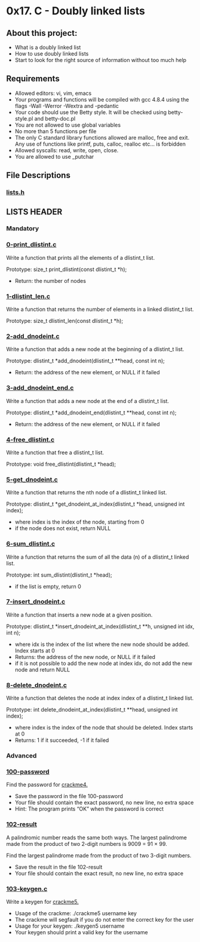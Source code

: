 # 0x17. C - Doubly linked lists

## About this project:

- What is a doubly linked list
- How to use doubly linked lists
- Start to look for the right source of information without too much help

## Requirements

- Allowed editors: vi, vim, emacs
- Your programs and functions will be compiled with gcc 4.8.4 using the flags -Wall -Werror -Wextra and -pedantic
- Your code should use the Betty style. It will be checked using betty-style.pl and betty-doc.pl
- You are not allowed to use global variables
- No more than 5 functions per file
- The only C standard library functions allowed are malloc, free and exit. Any use of functions like printf, puts, calloc, realloc etc… is forbidden
- Allowed syscalls: read, write, open, close.
- You are allowed to use _putchar

## File Descriptions

### [lists.h](https://github.com/Valentinaga1/holbertonschool-low_level_programming/blob/master/0x17-doubly_linked_lists/lists.h"hlists.h")
## LISTS HEADER

### Mandatory

### [0-print_dlistint.c](https://github.com/Valentinaga1/holbertonschool-low_level_programming/blob/master/0x17-doubly_linked_lists/0-print_dlistint.c  "0-print_dlistint.c")
Write a function that prints all the elements of a dlistint_t list.  

Prototype: size_t print_dlistint(const dlistint_t *h);
- Return: the number of nodes

### [1-dlistint_len.c](https://github.com/Valentinaga1/holbertonschool-low_level_programming/blob/master/0x17-doubly_linked_lists/1-dlistint_len.c  "1-dlistint_len.c")
Write a function that returns the number of elements in a linked dlistint_t list.  

Prototype: size_t dlistint_len(const dlistint_t *h);

### [2-add_dnodeint.c](https://github.com/Valentinaga1/holbertonschool-low_level_programming/blob/master/0x17-doubly_linked_lists/2-add_dnodeint.c  "2-add_dnodeint.c")
Write a function that adds a new node at the beginning of a dlistint_t list.  

Prototype: dlistint_t *add_dnodeint(dlistint_t **head, const int n);
- Return: the address of the new element, or NULL if it failed

### [3-add_dnodeint_end.c](https://github.com/Valentinaga1/holbertonschool-low_level_programming/blob/master/0x17-doubly_linked_lists/3-add_dnodeint_end.c  "3-add_dnodeint_end.c")
Write a function that adds a new node at the end of a dlistint_t list.  

Prototype: dlistint_t *add_dnodeint_end(dlistint_t **head, const int n);
- Return: the address of the new element, or NULL if it failed

### [4-free_dlistint.c](https://github.com/Valentinaga1/holbertonschool-low_level_programming/blob/master/0x17-doubly_linked_lists/4-free_dlistint.c  "4-free_dlistint.c")
Write a function that free a dlistint_t list.  

Prototype: void free_dlistint(dlistint_t *head);

### [5-get_dnodeint.c](https://github.com/Valentinaga1/holbertonschool-low_level_programming/blob/master/0x17-doubly_linked_lists/5-get_dnodeint.c  "5-get_dnodeint.c")
Write a function that returns the nth node of a dlistint_t linked list.  

Prototype: dlistint_t *get_dnodeint_at_index(dlistint_t *head, unsigned int index);
- where index is the index of the node, starting from 0
- if the node does not exist, return NULL

### [6-sum_dlistint.c](https://github.com/Valentinaga1/holbertonschool-low_level_programming/blob/master/0x17-doubly_linked_lists/6-sum_dlistint.c  "6-sum_dlistint.c")
Write a function that returns the sum of all the data (n) of a dlistint_t linked list.  

Prototype: int sum_dlistint(dlistint_t *head);
- if the list is empty, return 0

### [7-insert_dnodeint.c](https://github.com/Valentinaga1/holbertonschool-low_level_programming/blob/master/0x17-doubly_linked_lists/7-insert_dnodeint.c  "7-insert_dnodeint.c")
Write a function that inserts a new node at a given position.  

Prototype: dlistint_t *insert_dnodeint_at_index(dlistint_t **h, unsigned int idx, int n);
- where idx is the index of the list where the new node should be added. Index starts at 0
- Returns: the address of the new node, or NULL if it failed
- if it is not possible to add the new node at index idx, do not add the new node and return NULL

### [8-delete_dnodeint.c](https://github.com/Valentinaga1/holbertonschool-low_level_programming/blob/master/0x17-doubly_linked_lists/8-delete_dnodeint.c "8-delete_dnodeint.c")
Write a function that deletes the node at index index of a dlistint_t linked list.  

Prototype: int delete_dnodeint_at_index(dlistint_t **head, unsigned int index);
- where index is the index of the node that should be deleted. Index starts at 0
- Returns: 1 if it succeeded, -1 if it failed

### Advanced

### [100-password](https://github.com/Valentinaga1/holbertonschool-low_level_programming/blob/master/0x17-doubly_linked_lists/100-password "100-password")
Find the password for [crackme4.](https://github.com/holbertonschool/0x17.c)

- Save the password in the file 100-password
- Your file should contain the exact password, no new line, no extra space
- Hint: The program prints “OK” when the password is correct

### [102-result](https://github.com/Valentinaga1/holbertonschool-low_level_programming/blob/master/0x17-doubly_linked_lists/102-result "102-result")
A palindromic number reads the same both ways. The largest palindrome made from the product of two 2-digit numbers is 9009 = 91 × 99.  

Find the largest palindrome made from the product of two 3-digit numbers.

- Save the result in the file 102-result
- Your file should contain the exact result, no new line, no extra space

### [103-keygen.c](https://github.com/Valentinaga1/holbertonschool-low_level_programming/blob/master/0x17-doubly_linked_lists/103-keygen.c "103-keygen.c")
Write a keygen for [crackme5.](https://github.com/holbertonschool/0x17.c)

- Usage of the crackme: ./crackme5 username key
- The crackme will segfault if you do not enter the correct key for the user
- Usage for your keygen: ./keygen5 username
- Your keygen should print a valid key for the username